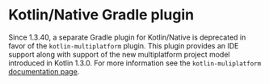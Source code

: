 # Kotlin/Native Gradle plugin

Since 1.3.40, a separate Gradle plugin for Kotlin/Native is deprecated in favor of the `kotlin-multiplatform` plugin.
This plugin provides an IDE support along with support of the new multiplatform project model introduced in Kotlin 1.3.0.
For more information see the `kotlin-muliplatform` [documentation page](https://kotlinlang.org/docs/mpp-discover-project.html).
